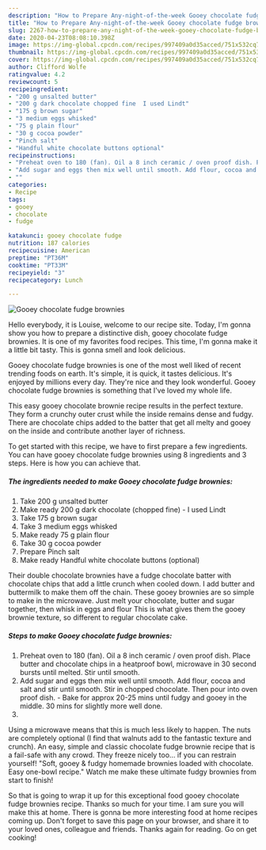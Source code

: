 ```yaml
---
description: "How to Prepare Any-night-of-the-week Gooey chocolate fudge brownies"
title: "How to Prepare Any-night-of-the-week Gooey chocolate fudge brownies"
slug: 2267-how-to-prepare-any-night-of-the-week-gooey-chocolate-fudge-brownies
date: 2020-04-23T08:08:10.398Z
image: https://img-global.cpcdn.com/recipes/997409a0d35acced/751x532cq70/gooey-chocolate-fudge-brownies-recipe-main-photo.jpg
thumbnail: https://img-global.cpcdn.com/recipes/997409a0d35acced/751x532cq70/gooey-chocolate-fudge-brownies-recipe-main-photo.jpg
cover: https://img-global.cpcdn.com/recipes/997409a0d35acced/751x532cq70/gooey-chocolate-fudge-brownies-recipe-main-photo.jpg
author: Clifford Wolfe
ratingvalue: 4.2
reviewcount: 5
recipeingredient:
- "200 g unsalted butter"
- "200 g dark chocolate chopped fine  I used Lindt"
- "175 g brown sugar"
- "3 medium eggs whisked"
- "75 g plain flour"
- "30 g cocoa powder"
- "Pinch salt"
- "Handful white chocolate buttons optional"
recipeinstructions:
- "Preheat oven to 180 (fan). Oil a 8 inch ceramic / oven proof dish. Place butter and chocolate chips in a heatproof bowl, microwave in 30 second bursts until melted. Stir until smooth."
- "Add sugar and eggs then mix well until smooth. Add flour, cocoa and salt and stir until smooth. Stir in chopped chocolate. Then pour into oven proof dish.  Bake for approx 20-25 mins until fudgy and gooey in the middle. 30 mins for slightly more well done."
- ""
categories:
- Recipe
tags:
- gooey
- chocolate
- fudge

katakunci: gooey chocolate fudge 
nutrition: 187 calories
recipecuisine: American
preptime: "PT36M"
cooktime: "PT33M"
recipeyield: "3"
recipecategory: Lunch

---
```



![Gooey chocolate fudge brownies](https://img-global.cpcdn.com/recipes/997409a0d35acced/751x532cq70/gooey-chocolate-fudge-brownies-recipe-main-photo.jpg)

Hello everybody, it is Louise, welcome to our recipe site. Today, I'm gonna show you how to prepare a distinctive dish, gooey chocolate fudge brownies. It is one of my favorites food recipes. This time, I'm gonna make it a little bit tasty. This is gonna smell and look delicious.

Gooey chocolate fudge brownies is one of the most well liked of recent trending foods on earth. It's simple, it is quick, it tastes delicious. It's enjoyed by millions every day. They're nice and they look wonderful. Gooey chocolate fudge brownies is something that I've loved my whole life.

This easy gooey chocolate brownie recipe results in the perfect texture. They form a crunchy outer crust while the inside remains dense and fudgy. There are chocolate chips added to the batter that get all melty and gooey on the inside and contribute another layer of richness.


To get started with this recipe, we have to first prepare a few ingredients. You can have gooey chocolate fudge brownies using 8 ingredients and 3 steps. Here is how you can achieve that.

<!--inarticleads1-->

##### The ingredients needed to make Gooey chocolate fudge brownies:

1. Take 200 g unsalted butter
1. Make ready 200 g dark chocolate (chopped fine) - I used Lindt
1. Take 175 g brown sugar
1. Take 3 medium eggs whisked
1. Make ready 75 g plain flour
1. Take 30 g cocoa powder
1. Prepare Pinch salt
1. Make ready Handful white chocolate buttons (optional)


Their double chocolate brownies have a fudge chocolate batter with chocolate chips that add a little crunch when cooled down. I add butter and buttermilk to make them off the chain. These gooey brownies are so simple to make in the microwave. Just melt your chocolate, butter and sugar together, then whisk in eggs and flour This is what gives them the gooey brownie texture, so different to regular chocolate cake. 

<!--inarticleads2-->

##### Steps to make Gooey chocolate fudge brownies:

1. Preheat oven to 180 (fan). Oil a 8 inch ceramic / oven proof dish. Place butter and chocolate chips in a heatproof bowl, microwave in 30 second bursts until melted. Stir until smooth.
1. Add sugar and eggs then mix well until smooth. Add flour, cocoa and salt and stir until smooth. Stir in chopped chocolate. Then pour into oven proof dish.  - Bake for approx 20-25 mins until fudgy and gooey in the middle. 30 mins for slightly more well done.
1. 


Using a microwave means that this is much less likely to happen. The nuts are completely optional (I find that walnuts add to the fantastic texture and crunch). An easy, simple and classic chocolate fudge brownie recipe that is a fail-safe with any crowd. They freeze nicely too… if you can restrain yourself! &#34;Soft, gooey &amp; fudgy homemade brownies loaded with chocolate. Easy one-bowl recipe.&#34; Watch me make these ultimate fudgy brownies from start to finish! 

So that is going to wrap it up for this exceptional food gooey chocolate fudge brownies recipe. Thanks so much for your time. I am sure you will make this at home. There is gonna be more interesting food at home recipes coming up. Don't forget to save this page on your browser, and share it to your loved ones, colleague and friends. Thanks again for reading. Go on get cooking!

